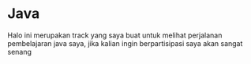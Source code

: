 # Java
Halo ini merupakan track yang saya buat untuk melihat perjalanan pembelajaran java saya, jika kalian ingin berpartisipasi saya akan sangat senang
